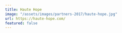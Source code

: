 ```yaml
---
title: Haute Hope
image: "/assets/images/partners-2017/haute-hope.jpg"
url: https://haute-hope.com/
featured: false
---
```



